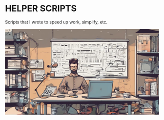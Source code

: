 # HELPER SCRIPTS
Scripts that I wrote to speed up work, simplify, etc.

![](images/h5mhKMjfHMyfe7X64lnADpxAfc3RdgjZ.jpg)